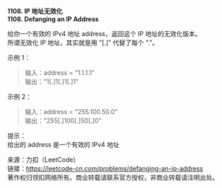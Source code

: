**1108. IP 地址无效化**  
**1108. Defanging an IP Address**  

给你一个有效的 IPv4 地址 address，返回这个 IP 地址的无效化版本。  
所谓无效化 IP 地址，其实就是用 "[.]" 代替了每个 "."。  

示例 1：  
>输入：address = "1.1.1.1"  
>输出："1[.]1[.]1[.]1"  

示例 2：  
>输入：address = "255.100.50.0"  
>输出："255[.]100[.]50[.]0"  

提示：  
给出的 address 是一个有效的 IPv4 地址  

来源：力扣（LeetCode）  
链接：https://leetcode-cn.com/problems/defanging-an-ip-address  
著作权归领扣网络所有。商业转载请联系官方授权，非商业转载请注明出处。  
